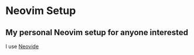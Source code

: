 # Neovim Setup

<h2>
 My personal Neovim setup for anyone interested
</h2>

I use <a href="https://github.com/neovide/neovide">Neovide</a>
